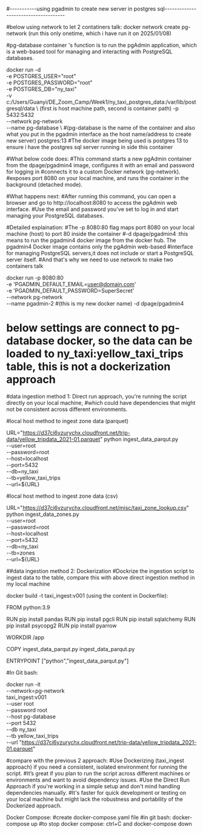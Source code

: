 #-----------using pgadmin to create new server in postgres sql-------------------------------------
  
#below using network to let 2 contatiners talk:
docker network create pg-network (run this only onetime, which i have run it on 2025/01/08)

#pg-database container 's function is to run the pgAdmin application, which is a web-based tool for managing and interacting with PostgreSQL databases.

docker run -d \
  -e POSTGRES_USER="root" \
  -e POSTGRES_PASSWORD="root" \
  -e POSTGRES_DB="ny_taxi" \
  -v c:/Users/Guanyi/DE_Zoom_Camp/Week1/ny_taxi_postgres_data:/var/lib/postgresql/data \ (first is host machine path, second is container path)
  -p 5432:5432 \
  --network pg-network \
  --name pg-database \ 
  #(pg-database is the name of the container and also what you put in the pgadmin interface as the host name/address to create new server)
  postgres:13 
  #The docker image being used is postgres 13 to ensure i have the postgres sql server running in side this container



#What below code does: 
  #This command starts a new pgAdmin container from the dpage/pgadmin4 image, configures it with an email and password for logging in
  #connects it to a custom Docker network (pg-network).
  #exposes port 8080 on your local machine, and runs the container in the background (detached mode).

#What happens next: 
  #After running this command, you can open a browser and go to http://localhost:8080 to access the pgAdmin web interface. 
  #Use the email and password you've set to log in and start managing your PostgreSQL databases.

#Detailed explaination:
 #The -p 8080:80 flag maps port 8080 on your local machine (host) to port 80 inside the container
 #-d dpage/pgadmin4 :this means to run the pgadmin4 docker image from the docker hub. The pgadmin4 Docker image contains only the pgAdmin web-based 
 #interface for managing PostgreSQL servers,it does not include or start a PostgreSQL server itself.
 #And that's why we need to use network to make two containers talk
 

docker run -p 8080:80 \
    -e 'PGADMIN_DEFAULT_EMAIL=user@domain.com' \
    -e 'PGADMIN_DEFAULT_PASSWORD=SuperSecret' \
    --network pg-network  \
    --name pgadmin-2 \#(this is my new docker name)
    -d dpage/pgadmin4 
    

# below settings are connect to pg-database docker, so the data can be loaded to ny_taxi:yellow_taxi_trips table, this is not a dockerization approach
#data ingestion method 1: Direct run approach, you're running the script directly on your local machine, 
#which could have dependencies that might not be consistent across different environments.

#local host method to ingest zone data (parquet)

URL="https://d37ci6vzurychx.cloudfront.net/trip-data/yellow_tripdata_2021-01.parquet"
python ingest_data_parqut.py \
    --user=root \
    --password=root \
    --host=localhost \
    --port=5432 \
    --db=ny_taxi \
    --tb=yellow_taxi_trips \
    --url=${URL}

#local host method to ingest zone data (csv)

URL="https://d37ci6vzurychx.cloudfront.net/misc/taxi_zone_lookup.csv"
python ingest_data_zones.py \
    --user=root \
    --password=root \
    --host=localhost \
    --port=5432 \
    --db=ny_taxi \
    --tb=zones \
    --url=${URL}


##data ingestion method 2: Dockerization
#Dockrize the ingestion script to ingest data to the table, compare this with above direct ingestion method in my local machine

docker build -t taxi_ingest:v001 (using the content in Dockerfile):

FROM python:3.9

RUN pip install pandas
RUN pip install pgcli
RUN pip install sqlalchemy
RUN pip install psycopg2
RUN pip install  pyarrow

WORKDIR /app

COPY ingest_data_parqut.py ingest_data_parqut.py

ENTRYPOINT ["python","ingest_data_parqut.py"]

#In Git bash:

docker run -it \
  --network=pg-network \
    taxi_ingest:v001 \
    --user root \
    --password root \
    --host pg-database \
    --port 5432 \
    --db ny_taxi \
    --tb yellow_taxi_trips \
    --url "https://d37ci6vzurychx.cloudfront.net/trip-data/yellow_tripdata_2021-01.parquet"

#compare with the previous 2 approach:
#Use Dockerizing (taxi_ingest approach) if you need a consistent, isolated environment for running the script. 
#It’s great if you plan to run the script across different machines or environments and want to avoid dependency issues.
#Use the Direct Run Approach if you're working in a simple setup and don't mind handling dependencies manually. 
#It's faster for quick development or testing on your local machine but might lack the robustness and portability of the Dockerized approach.


Docker Compose:
#create docker-compose.yaml file
#in git bash: docker-compose up
#to stop docker compose: ctrl+C and docker-compose down